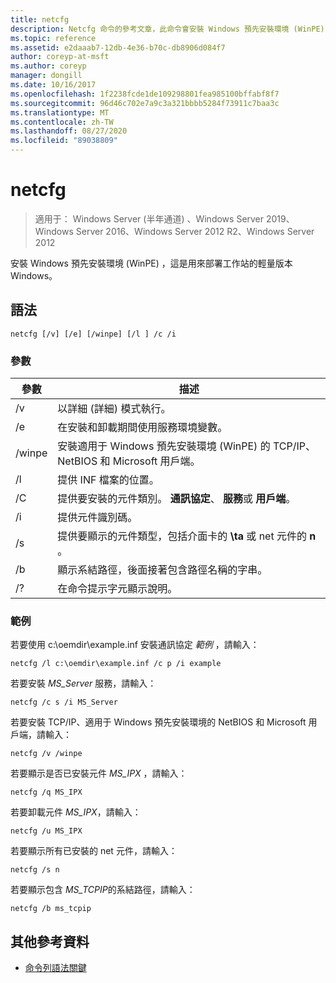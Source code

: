 ```yaml
---
title: netcfg
description: Netcfg 命令的參考文章，此命令會安裝 Windows 預先安裝環境 (WinPE) 是用來部署工作站的輕量版本 Windows。
ms.topic: reference
ms.assetid: e2daaab7-12db-4e36-b70c-db8906d084f7
author: coreyp-at-msft
ms.author: coreyp
manager: dongill
ms.date: 10/16/2017
ms.openlocfilehash: 1f2238fcde1de109298801fea985100bffabf8f7
ms.sourcegitcommit: 96d46c702e7a9c3a321bbbb5284f73911c7baa3c
ms.translationtype: MT
ms.contentlocale: zh-TW
ms.lasthandoff: 08/27/2020
ms.locfileid: "89038809"
---
```

# <a name="netcfg"></a>netcfg

> 適用于： Windows Server (半年通道) 、Windows Server 2019、Windows Server 2016、Windows Server 2012 R2、Windows Server 2012

安裝 Windows 預先安裝環境 (WinPE) ，這是用來部署工作站的輕量版本 Windows。

## <a name="syntax"></a>語法

```
netcfg [/v] [/e] [/winpe] [/l ] /c /i
```

### <a name="parameters"></a>參數

| 參數 | 描述 |
| --------- | ----------- |
| /v | 以詳細 (詳細) 模式執行。 |
| /e | 在安裝和卸載期間使用服務環境變數。 |
| /winpe | 安裝適用于 Windows 預先安裝環境 (WinPE) 的 TCP/IP、NetBIOS 和 Microsoft 用戶端。 |
| /l | 提供 INF 檔案的位置。 |
| /C | 提供要安裝的元件類別。 **通訊協定**、 **服務**或 **用戶端**。 |
| /i | 提供元件識別碼。 |
| /s | 提供要顯示的元件類型，包括介面卡的 **\ta** 或 net 元件的 **n** 。 |
| /b | 顯示系結路徑，後面接著包含路徑名稱的字串。 |
| /? | 在命令提示字元顯示說明。 |

### <a name="examples"></a>範例

若要使用 c:\oemdir\example.inf 安裝通訊協定 *範例* ，請輸入：

```
netcfg /l c:\oemdir\example.inf /c p /i example
```

若要安裝 *MS_Server* 服務，請輸入：

```
netcfg /c s /i MS_Server
```

若要安裝 TCP/IP、適用于 Windows 預先安裝環境的 NetBIOS 和 Microsoft 用戶端，請輸入：

```
netcfg /v /winpe
```

若要顯示是否已安裝元件 *MS_IPX* ，請輸入：

```
netcfg /q MS_IPX
```

若要卸載元件 *MS_IPX*，請輸入：

```
netcfg /u MS_IPX
```

若要顯示所有已安裝的 net 元件，請輸入：

```
netcfg /s n
```

若要顯示包含 *MS_TCPIP*的系結路徑，請輸入：

```
netcfg /b ms_tcpip
```

## <a name="additional-references"></a>其他參考資料

- [命令列語法關鍵](command-line-syntax-key.md)
